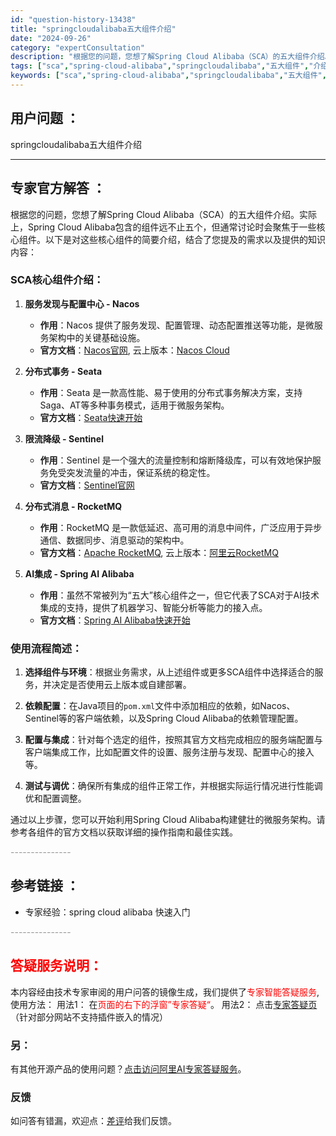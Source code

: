 ```yaml
---
id: "question-history-13438"
title: "springcloudalibaba五大组件介绍"
date: "2024-09-26"
category: "expertConsultation"
description: "根据您的问题，您想了解Spring Cloud Alibaba（SCA）的五大组件介绍。实际上，Spring Cloud Alibaba包含的组件远不止五个，但通常讨论时会聚焦于一些核心组件。以下是对这些核心组件的简要介绍，结合了您提及的需求以及提供的知识内容：### SCA核心组件介绍：1. **"
tags: ["sca","spring-cloud-alibaba","springcloudalibaba","五大组件","介绍"]
keywords: ["sca","spring-cloud-alibaba","springcloudalibaba","五大组件","介绍"]
---
```


## 用户问题 ： 
 springcloudalibaba五大组件介绍  

---------------
## 专家官方解答 ：

根据您的问题，您想了解Spring Cloud Alibaba（SCA）的五大组件介绍。实际上，Spring Cloud Alibaba包含的组件远不止五个，但通常讨论时会聚焦于一些核心组件。以下是对这些核心组件的简要介绍，结合了您提及的需求以及提供的知识内容：

### SCA核心组件介绍：

1. **服务发现与配置中心 - Nacos**
   - **作用**：Nacos 提供了服务发现、配置管理、动态配置推送等功能，是微服务架构中的关键基础设施。
   - **官方文档**：[Nacos官网](https://nacos.io/), 云上版本：[Nacos Cloud](http://nacos.io/cloud/)

2. **分布式事务 - Seata**
   - **作用**：Seata 是一款高性能、易于使用的分布式事务解决方案，支持Saga、AT等多种事务模式，适用于微服务架构。
   - **官方文档**：[Seata快速开始](https://sca.aliyun.com/docs/2023/user-guide/seata/quick-start/)

3. **限流降级 - Sentinel**
   - **作用**：Sentinel 是一个强大的流量控制和熔断降级库，可以有效地保护服务免受突发流量的冲击，保证系统的稳定性。
   - **官方文档**：[Sentinel官网](https://sentinelguard.io/zh-cn/)

4. **分布式消息 - RocketMQ**
   - **作用**：RocketMQ 是一款低延迟、高可用的消息中间件，广泛应用于异步通信、数据同步、消息驱动的架构中。
   - **官方文档**：[Apache RocketMQ](https://rocketmq.apache.org/zh/), 云上版本：[阿里云RocketMQ](https://www.aliyun.com/product/rocketmq)

5. **AI集成 - Spring AI Alibaba**
   - **作用**：虽然不常被列为“五大”核心组件之一，但它代表了SCA对于AI技术集成的支持，提供了机器学习、智能分析等能力的接入点。
   - **官方文档**：[Spring AI Alibaba快速开始](https://sca.aliyun.com/docs/2023/user-guide/ai/quick-start/)

### 使用流程简述：

1. **选择组件与环境**：根据业务需求，从上述组件或更多SCA组件中选择适合的服务，并决定是否使用云上版本或自建部署。

2. **依赖配置**：在Java项目的`pom.xml`文件中添加相应的依赖，如Nacos、Sentinel等的客户端依赖，以及Spring Cloud Alibaba的依赖管理配置。

3. **配置与集成**：针对每个选定的组件，按照其官方文档完成相应的服务端配置与客户端集成工作，比如配置文件的设置、服务注册与发现、配置中心的接入等。

4. **测试与调优**：确保所有集成的组件正常工作，并根据实际运行情况进行性能调优和配置调整。

通过以上步骤，您可以开始利用Spring Cloud Alibaba构建健壮的微服务架构。请参考各组件的官方文档以获取详细的操作指南和最佳实践。


<font color="#949494">---------------</font> 


## 参考链接 ：

* 专家经验：spring cloud alibaba 快速入门 


 <font color="#949494">---------------</font> 
 


## <font color="#FF0000">答疑服务说明：</font> 

本内容经由技术专家审阅的用户问答的镜像生成，我们提供了<font color="#FF0000">专家智能答疑服务</font>,使用方法：
用法1： 在<font color="#FF0000">页面的右下的浮窗”专家答疑“</font>。
用法2： 点击[专家答疑页](https://answer.opensource.alibaba.com/docs/intro)（针对部分网站不支持插件嵌入的情况）
### 另：


有其他开源产品的使用问题？[点击访问阿里AI专家答疑服务](https://answer.opensource.alibaba.com/docs/intro)。
### 反馈
如问答有错漏，欢迎点：[差评](https://ai.nacos.io/user/feedbackByEnhancerGradePOJOID?enhancerGradePOJOId=17044)给我们反馈。
